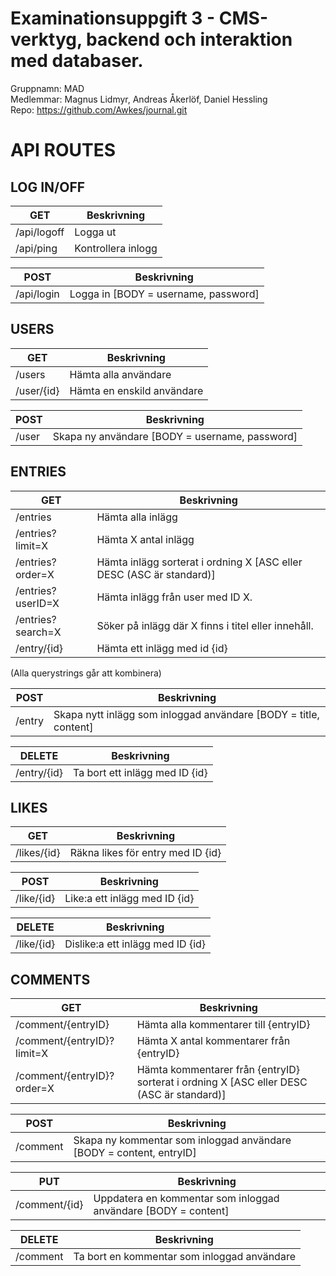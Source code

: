 # Examinationsuppgift 3 - CMS-verktyg, backend och interaktion med databaser.

Gruppnamn: MAD  
Medlemmar: Magnus Lidmyr, Andreas Åkerlöf, Daniel Hessling  
Repo: https://github.com/Awkes/journal.git  
  
# API ROUTES  
  
## LOG IN/OFF  
  
| GET               | Beskrivning |
| ---               | --- |
| /api/logoff       | Logga ut |
| /api/ping         | Kontrollera inlogg  |

| POST               | Beskrivning |
| ---               | --- |
| /api/login        | Logga in [BODY = username, password] |

  
## USERS  
    
| GET               | Beskrivning |
| ---               | --- |
| /users            | Hämta alla användare |
| /user/{id}        | Hämta en enskild användare |
  
| POST              | Beskrivning |
| ---               | ---
| /user             | Skapa ny användare [BODY = username, password] |
  
## ENTRIES  
  
| GET               | Beskrivning |
| ---               | --- |
| /entries          | Hämta alla inlägg |
| /entries?limit=X  | Hämta X antal inlägg |
| /entries?order=X  | Hämta inlägg sorterat i ordning X [ASC eller DESC (ASC är standard)] |
| /entries?userID=X | Hämta inlägg från user med ID X. |
| /entries?search=X | Söker på inlägg där X finns i titel eller innehåll. |
| /entry/{id}        | Hämta ett inlägg med id {id} |
  
(Alla querystrings går att kombinera)  
  
| POST              | Beskrivning |
| ---               | --- |
| /entry            | Skapa nytt inlägg som inloggad användare [BODY = title, content] |
  
| DELETE            | Beskrivning |
| ---               | --- |
| /entry/{id}       | Ta bort ett inlägg med ID {id} |

## LIKES  
  
| GET               | Beskrivning |
| ---               | --- |
| /likes/{id}       | Räkna likes för entry med ID {id} |
  
| POST              | Beskrivning |
| ---               | --- |  
| /like/{id}        |Like:a ett inlägg med ID {id} |
  
| DELETE            | Beskrivning |
| ---               | --- |  
| /like/{id}        | Dislike:a ett inlägg med ID {id} |
  
## COMMENTS

| GET                    | Beskrivning |
| ---                    | --- |
| /comment/{entryID}          | Hämta alla kommentarer till {entryID} |
| /comment/{entryID}?limit=X  | Hämta X antal kommentarer från {entryID} |
| /comment/{entryID}?order=X  | Hämta kommentarer från {entryID} sorterat i ordning X [ASC eller DESC (ASC är standard)] |

| POST              | Beskrivning |
| ---               | --- |  
| /comment          | Skapa ny kommentar som inloggad användare [BODY = content, entryID] |

| PUT               | Beskrivning |
| ---               | --- |  
| /comment/{id}     | Uppdatera en kommentar som inloggad användare [BODY = content] |

| DELETE            | Beskrivning |
| ---               | --- |  
| /comment          | Ta bort en kommentar som inloggad användare |
